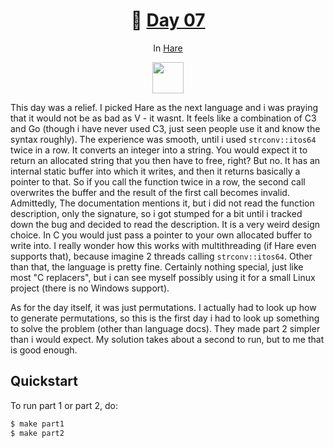 <h1 align="center">🎄 <a href="https://adventofcode.com/2023/day/7">Day 07</a></h1>
<p align="center">In <a href="https://harelang.org/">Hare</a></p>
<p align="center">
	<img src="https://harelang.org/mascot.png" width="50px">
</p>

This day was a relief. I picked Hare as the next language and i was praying that it would not be as
bad as V - it wasnt. It feels like a combination of C3 and Go (though i have never used C3, just
seen people use it and know the syntax roughly). The experience was smooth, until i used
`strconv::itos64` twice in a row. It converts an integer into a string. You would expect it to
return an allocated string that you then have to free, right? But no. It has an internal static
buffer into which it writes, and then it returns basically a pointer to that. So if you call the
function twice in a row, the second call overwrites the buffer and the result of the first call
becomes invalid. Admittedly, The documentation mentions it, but i did not read the function
description, only the signature, so i got stumped for a bit until i tracked down the bug and decided
to read the description. It is a very weird design choice. In C you would just pass a pointer to
your own allocated buffer to write into. I really wonder how this works with multithreading (if Hare
even supports that), because imagine 2 threads calling `strconv::itos64`. Other than that, the
language is pretty fine. Certainly nothing special, just like most "C replacers", but i can see
myself possibly using it for a small Linux project (there is no Windows support).

As for the day itself, it was just permutations. I actually had to look up how to generate
permutations, so this is the first day i had to look up something to solve the problem (other than
language docs). They made part 2 simpler than i would expect. My solution takes about a second to
run, but to me that is good enough.

## Quickstart
To run part 1 or part 2, do:
```sh
$ make part1
$ make part2
```
